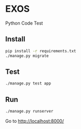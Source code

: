 # EXOS

Python Code Test

## Install

```bash
pip install -r requirements.txt
./manage.py migrate
```

## Test

```bash
./manage.py test app
```

## Run

```bash
./manage.py runserver
```

Go to [http://localhost:8000/](http://localhost:8000/)
